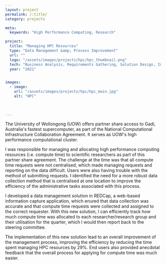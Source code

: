 ```yaml
---
layout: project
permalink: /:title/
category: projects

meta:
  keywords: "High Performance Computing, Research"

project:
  title: "Managing HPC Resources"
  type: "Data Management &amp; Process Improvement"
  url: ""
  logo: "/assets/images/projects/hpc/hpc_thumbnail.png"
  tech: "Business Analysis, Requirements Gathering, Solution Design, Implementation, REDCap"
  year: "2021"


images:
  - image:
    url: "/assets/images/projects/hpc/hpc_main.jpg"
    alt: "HPC"
  
 
  
---
```

<p>The University of Wollongong (UOW) offers partner share access to Gadi, Australia's fastest supercomputer, as part of the National Computational Infrastructure Collaboration Agreement. It serves as UOW's high performance computational cluster.</p>

<p>I was responsible for managing and allocating high performance computing resources (i.e. compute time) to scientific researchers as part of this partner share agreement. The challenge at the time was that all compute time requests were not centralised, which made managing requests and reporting on the data difficult. Users were also having trouble with the method of submitting requests. I identified the need for a more robust data collection method that is centralised at one location to improve the efficiency of the administrative tasks associated with this process.</p>

<p>I developed a data management solution in REDCap, a web-based information capture application, which enured that data collection was accurate and that compute time requests were collected and assigned to the correct requester. With this new solution, I can efficiently track how much compute time was allocated to each researcher/research group and their utilisation for the quarter, which I would then report back to the steering committee.</p> 

<p>The implementation of this new solution lead to an overall improvement of the management process, improving the efficiency by reducing the time spent managing HPC resources by 29%. End users also provided anecdotal feedback that the overall process for applying for compute time was much easier.</p> 